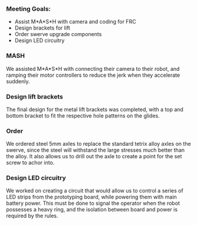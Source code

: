 ### Meeting Goals:
* Assist M\*A\*S\*H with camera and coding for FRC
* Design brackets for lift
* Order swerve upgrade components
* Design LED circuitry

### MASH
We assisted M\*A\*S\*H with  connecting their camera to their robot, and ramping their motor controllers to reduce the jerk when they accelerate suddenly.

### Design lift brackets
The final design for the metal lift brackets was completed, with a top and bottom bracket to fit the respective hole patterns on the glides.

### Order
We ordered steel 5mm axles to replace the standard tetrix alloy axles on the swerve, since the steel will withstand the large stresses much better than the alloy. It also allows us to drill out the axle to create a point for the set screw to achor into.

### Design LED circuitry
We worked on creating a circuit that would allow us to control a series of LED strips from the prototyping board, while powering them with main battery power. This must be done to signal the operator when the robot possesses a heavy ring, 
and the isolation between board and power is required by the rules.